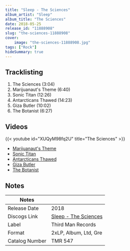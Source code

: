 ```yaml
---
title: "Sleep - The Sciences"
album_artist: "Sleep"
album_title: "The Sciences"
date: 2018-05-25
release_id: "11888908"
slug: "the-sciences-11888908"
cover:
    image: "the-sciences-11888908.jpg"
tags: ["Rock"]
hideSummary: true
---
```


## Tracklisting
1. The Sciences (3:04)
2. Marijuanaut's Theme (6:40)
3. Sonic Titan (12:26)
4. Antarcticans Thawed (14:23)
5. Giza Butler (10:02)
6. The Botanist (6:27)

## Videos
{{< youtube id="XUQyM98fq2U" title="The Sciences" >}}
- [Marijuanaut's Theme](https://www.youtube.com/watch?v=AMUaWc46_0U)
- [Sonic Titan](https://www.youtube.com/watch?v=Uvyzq-iZCmI)
- [Antarcticans Thawed](https://www.youtube.com/watch?v=RT4Q1EphGq8)
- [Giza Butler](https://www.youtube.com/watch?v=bvDcwPDjFr8)
- [The Botanist](https://www.youtube.com/watch?v=8ZEDXcVxUOc)

## Notes

| Notes          |             |
| ---------------| ----------- |
| Release Date   | 2018 |
| Discogs Link   | [Sleep - The Sciences](https://www.discogs.com/release/11888908) |
| Label          | Third Man Records |
| Format         | 2xLP, Album, Ltd, Gre |
| Catalog Number | TMR 547 |


